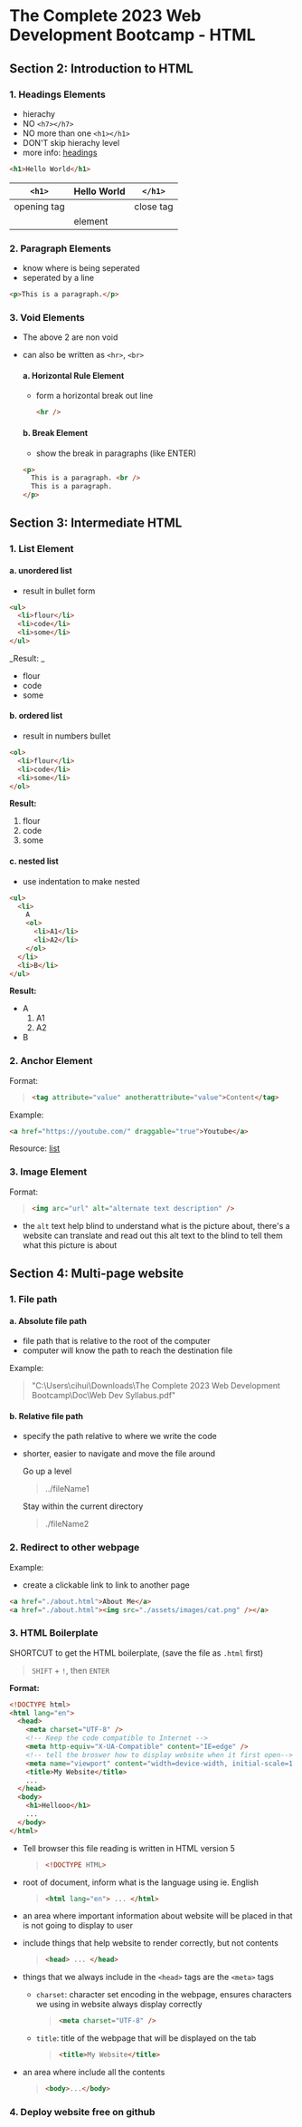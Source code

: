 # The Complete 2023 Web Development Bootcamp - HTML

## Section 2: Introduction to HTML

### 1. Headings Elements

- hierachy
- NO `<h7></h7>`
- NO more than one `<h1></h1>`
- DON'T skip hierachy level
- more info: [headings](https://developer.mozilla.org/en-US/docs/Web/HTML/Element/link)

```html
<h1>Hello World</h1>
```

| `<h1>`      | Hello World | `</h1>`   |
| ----------- | ----------- | --------- |
| opening tag |             | close tag |
|             | element     |           |

### 2. Paragraph Elements

- know where is being seperated
- seperated by a line

```html
<p>This is a paragraph.</p>
```

### 3. Void Elements

- The above 2 are non void
- can also be written as `<hr>`, `<br>`

  #### a. Horizontal Rule Element

  - form a horizontal break out line

    ```html
    <hr />
    ```

  #### b. Break Element

  - show the break in paragraphs (like ENTER)

  ```html
  <p>
    This is a paragraph. <br />
    This is a paragraph.
  </p>
  ```

## Section 3: Intermediate HTML

### 1. List Element

#### a. unordered list

- result in bullet form

```html
<ul>
  <li>flour</li>
  <li>code</li>
  <li>some</li>
</ul>
```

_Result: _

  <ul>
    <li>flour</li>
    <li>code</li>
    <li>some</li>
  </ul>

#### b. ordered list

- result in numbers bullet

```html
<ol>
  <li>flour</li>
  <li>code</li>
  <li>some</li>
</ol>
```

**Result:**

  <ol>
    <li>flour</li>
    <li>code</li>
    <li>some</li>
  </ol>

#### c. nested list

- use indentation to make nested

```html
<ul>
  <li>
    A
    <ol>
      <li>A1</li>
      <li>A2</li>
    </ol>
  </li>
  <li>B</li>
</ul>
```

**Result:**

<ul>
  <li>A
    <ol>
      <li>A1</li>
      <li>A2</li>
    </ol>
  </li>
  <li>B</li>
</ul>

### 2. Anchor Element

Format:

> ```html
> <tag attribute="value" anotherattribute="value">Content</tag>
> ```

Example:

```html
<a href="https://youtube.com/" draggable="true">Youtube</a>
```

Resource:
[list](https://developer.mozilla.org/en-US/docs/Web/HTML/Element/ol)

### 3. Image Element

Format:

> ```html
> <img arc="url" alt="alternate text description" />
> ```

- the `alt` text help blind to understand what is the picture about, there's a website can translate and read out this alt text to the blind to tell them what this picture is about

## Section 4: Multi-page website

### 1. File path

#### a. Absolute file path

- file path that is relative to the root of the computer
- computer will know the path to reach the destination file

Example:

> "C:\Users\cihui\Downloads\The Complete 2023 Web Development Bootcamp\Doc\Web Dev Syllabus.pdf"

#### b. Relative file path

- specify the path relative to where we write the code
- shorter, easier to navigate and move the file around

  Go up a level

  > ../fileName1

  Stay within the current directory

  > ./fileName2

### 2. Redirect to other webpage

Example:

- create a clickable link to link to another page

```html
<a href="./about.html">About Me</a>
<a href="./about.html"><img src="./assets/images/cat.png" /></a>
```

### 3. HTML Boilerplate

SHORTCUT to get the HTML boilerplate, (save the file as `.html` first)

> `SHIFT` + `!`, then `ENTER`

**Format:**

```html
<!DOCTYPE html>
<html lang="en">
  <head>
    <meta charset="UTF-8" />
    <!-- Keep the code compatible to Internet -->
    <meta http-equiv="X-UA-Compatible" content="IE=edge" />
    <!-- tell the broswer how to display website when it first open-->
    <meta name="viewport" content="width=device-width, initial-scale=1.0" />
    <title>My Website</title>
    ...
  </head>
  <body>
    <h1>Hellooo</h1>
    ...
  </body>
</html>
```

- Tell browser this file reading is written in HTML version 5

  > ```HTML
  > <!DOCTYPE HTML>
  > ```

- root of document, inform what is the language using ie. English

  > ```HTML
  > <html lang="en"> ... </html>
  > ```

- an area where important information about website will be placed in that is not going to display to user
- include things that help website to render correctly, but not contents

  > ```HTML
  > <head> ... </head>
  > ```

- things that we always include in the `<head>` tags are the `<meta>` tags

  - `charset`: character set encoding in the webpage, ensures characters we using in website always display correctly

    > ```HTML
    > <meta charset="UTF-8" />
    > ```

  - `title`: title of the webpage that will be displayed on the tab
    > ```HTML
    > <title>My Website</title>
    > ```

- an area where include all the contents
  > ```HTML
  > <body>...</body>
  > ```

### 4. Deploy website free on github
